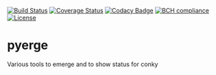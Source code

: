 [![Build Status](https://travis-ci.org/emcek/pyerge.svg?branch=master)](https://travis-ci.org/emcek/pyerge)
[![Coverage Status](https://coveralls.io/repos/github/emcek/pyerge/badge.svg?branch=master)](https://coveralls.io/github/emcek/pyerge?branch=master)
[![Codacy Badge](https://api.codacy.com/project/badge/Grade/2f60c2eb170f4158a5df3880ea8ca836)](https://app.codacy.com/app/mplichta/pyerge?utm_source=github.com&utm_medium=referral&utm_content=emcek/pyerge&utm_campaign=Badge_Grade_Dashboard)
[![BCH compliance](https://bettercodehub.com/edge/badge/emcek/pyerge?branch=master)](https://bettercodehub.com/)
[![License](https://img.shields.io/badge/Licence-GPL--2-blue.svg)](./LICENSE)

# pyerge

Various tools to emerge and to show status for conky
